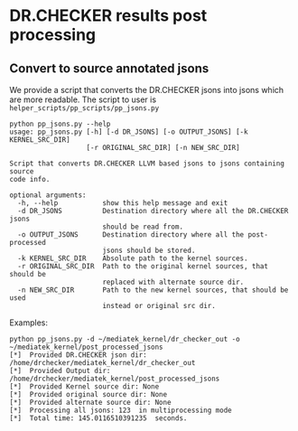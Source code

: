 DR.CHECKER results post processing
===================
## Convert to source annotated jsons
We provide a script that converts the DR.CHECKER jsons into jsons which are more readable. 
The script to user is `helper_scripts/pp_scripts/pp_jsons.py`

```
python pp_jsons.py --help
usage: pp_jsons.py [-h] [-d DR_JSONS] [-o OUTPUT_JSONS] [-k KERNEL_SRC_DIR]
                   [-r ORIGINAL_SRC_DIR] [-n NEW_SRC_DIR]

Script that converts DR.CHECKER LLVM based jsons to jsons containing source
code info.

optional arguments:
  -h, --help           show this help message and exit
  -d DR_JSONS          Destination directory where all the DR.CHECKER jsons
                       should be read from.
  -o OUTPUT_JSONS      Destination directory where all the post-processed
                       jsons should be stored.
  -k KERNEL_SRC_DIR    Absolute path to the kernel sources.
  -r ORIGINAL_SRC_DIR  Path to the original kernel sources, that should be
                       replaced with alternate source dir.
  -n NEW_SRC_DIR       Path to the new kernel sources, that should be used
                       instead or original src dir.

```

Examples:
```
python pp_jsons.py -d ~/mediatek_kernel/dr_checker_out -o ~/mediatek_kernel/post_processed_jsons
[*]  Provided DR.CHECKER json dir: /home/drchecker/mediatek_kernel/dr_checker_out
[*]  Provided Output dir: /home/drchecker/mediatek_kernel/post_processed_jsons
[*]  Provided Kernel source dir: None
[*]  Provided original source dir: None
[*]  Provided alternate source dir: None
[*]  Processing all jsons: 123  in multiprocessing mode
[*]  Total time: 145.0116510391235  seconds.
```

